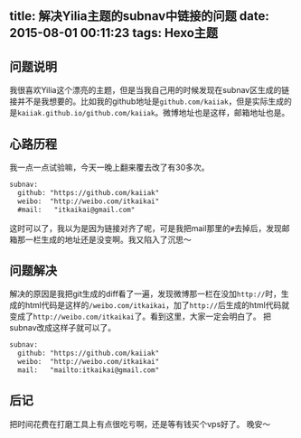 title: 解决Yilia主题的subnav中链接的问题
date: 2015-08-01 00:11:23
tags: Hexo主题
---
## 问题说明
我很喜欢Yilia这个漂亮的主题，但是当我自己用的时候发现在subnav区生成的链接并不是我想要的。比如我的github地址是`github.com/kaiiak`，但是实际生成的是`kaiiak.github.io/github.com/kaiiak`。微博地址也是这样，邮箱地址也是。

## 心路历程
我一点一点试验嘛，今天一晚上翻来覆去改了有30多次。

```html
subnav:
  github: "https://github.com/kaiiak"
  weibo:  "http://weibo.com/itkaikai"
  #mail:   "itkaikai@gmail.com"
  ```
  这时可以了，我以为是因为链接对齐了呢，可是我把mail那里的`#`去掉后，发现邮箱那一栏生成的地址还是没变啊。我又陷入了沉思～

## 问题解决
解决的原因是我把git生成的diff看了一遍，发现微博那一栏在没加`http://`时，生成的html代码是这样的`/weibo.com/itkaikai`，加了`http://`后生成的html代码就变成了`http://weibo.com/itkaikai`了。看到这里，大家一定会明白了。
把subnav改成这样子就可以了。
```html
subnav:
  github: "https://github.com/kaiiak"
  weibo:  "http://weibo.com/itkaikai"
  mail:   "mailto:itkaikai@gmail.com"
```

## 后记
把时间花费在打磨工具上有点很吃亏啊，还是等有钱买个vps好了。
晚安～